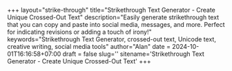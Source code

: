 +++
layout="strike-through"
title="Strikethrough Text Generator - Create Unique Crossed-Out Text"
description="Easily generate strikethrough text that you can copy and paste into social media, messages, and more. Perfect for indicating revisions or adding a touch of irony!"
keywords="Strikethrough Text Generator, crossed-out text, Unicode text, creative writing, social media tools"
author="Alan"
date = 2024-10-01T16:16:58+07:00
draft = false
slug=''
sitename='Strikethrough Text Generator - Create Unique Crossed-Out Text'
+++